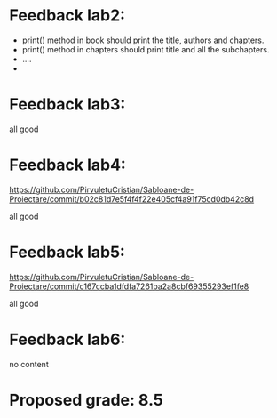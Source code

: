 # Feedback lab2:

- print() method in book should print the title, authors and chapters. 
- print() method in chapters should print title and all the subchapters.
- ....
- 

# Feedback lab3:

all good

# Feedback lab4:
https://github.com/PirvuletuCristian/Sabloane-de-Proiectare/commit/b02c81d7e5f4f4f22e405cf4a91f75cd0db42c8d

all good

# Feedback lab5:
https://github.com/PirvuletuCristian/Sabloane-de-Proiectare/commit/c167ccba1dfdfa7261ba2a8cbf69355293ef1fe8

all good

# Feedback lab6:

no content

# Proposed grade: 8.5
